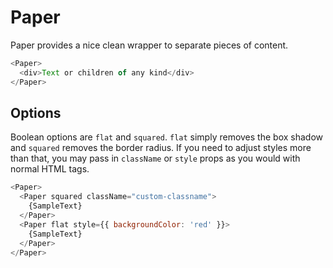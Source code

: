 # Paper

Paper provides a nice clean wrapper to separate pieces of content.

```js
<Paper>
  <div>Text or children of any kind</div>
</Paper>
```

## Options

Boolean options are `flat` and `squared`. `flat` simply removes the box shadow and `squared` removes the border radius. If you need to adjust styles more than that, you may pass in `className` or `style` props as you would with normal HTML tags.

```js
<Paper>
  <Paper squared className="custom-classname">
    {SampleText}
  </Paper>
  <Paper flat style={{ backgroundColor: 'red' }}>
    {SampleText}
  </Paper>
</Paper>
```
